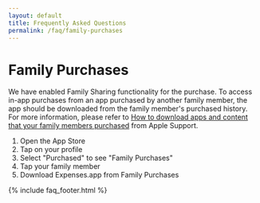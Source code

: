 ```yaml
---
layout: default
title: Frequently Asked Questions
permalink: /faq/family-purchases
---
```


<h1>Family Purchases</h1>
<p>We have enabled Family Sharing functionality for the purchase. To access in-app purchases from an app purchased by another family member, the app should be downloaded from the family member's purchased history. For more information, please refer to <a href="https://support.apple.com/en-us/HT201085">How to download apps and content that your family members purchased</a> from Apple Support.</p>

<ol>
    <li>Open the App Store</li>
    <li>Tap on your profile</li>
    <li>Select "Purchased" to see "Family Purchases"</li>
    <li>Tap your family member</li>
    <li>Download Expenses.app from Family Purchases</li>
</ol>

{% include faq_footer.html %}

